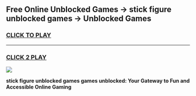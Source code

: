 
## Free Online Unblocked Games → stick figure unblocked games → Unblocked Games
<h3>
<a href="https://premium.freeplayer.one?title=stick_figure_unblocked_games&ref=21F">CLICK TO PLAY</a></h3>
<hr>

<h3>
<a href="https://premium.freeplayer.one?title=stick_figure_unblocked_games&ref=21F">CLICK 2 PLAY</a>
  
</h3>

<a href="https://premium.freeplayer.one?title=stick_figure_unblocked_games&ref=21F/"><img src="https://clearcache.store/games.png"></a>


**stick figure unblocked games games unblocked: Your Gateway to Fun and Accessible Online Gaming**
